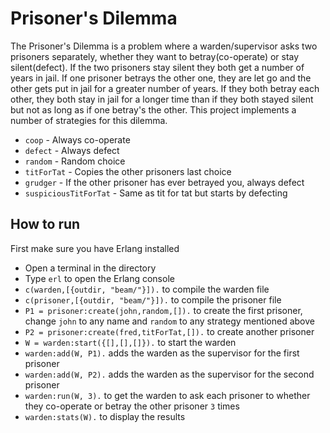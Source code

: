 # Prisoner's Dilemma
The Prisoner's Dilemma is a problem where a warden/supervisor asks two prisoners separately, whether they want to betray(co-operate) or stay silent(defect). If the two prisoners stay silent they both get a number of years in jail. If one prisoner betrays the other one, they are let go and the other gets put in jail for a greater number of years. If they both betray each other, they both stay in jail for a longer time than if they both stayed silent but not as long as if one betray's the other. This project implements a number of strategies for this dilemma.    
* `coop` - Always co-operate
* `defect` - Always defect
* `random` - Random choice
* `titForTat` - Copies the other prisoners last choice
* `grudger` - If the other prisoner has ever betrayed you, always defect
* `suspiciousTitForTat` -  Same as tit for tat but starts by defecting    

## How to run
First make sure you have Erlang installed   
* Open a terminal in the directory
* Type `erl` to open the Erlang console
* `c(warden,[{outdir, "beam/"}]).` to compile the warden file
* `c(prisoner,[{outdir, "beam/"}]).` to compile the prisoner file
* `P1 = prisoner:create(john,random,[]).` to create the first prisoner, change `john` to any name and `random` to any strategy mentioned above
* `P2 = prisoner:create(fred,titForTat,[]).` to create another prisoner
* `W = warden:start({[],[],[]}).` to start the warden
* `warden:add(W, P1).` adds the warden as the supervisor for the first prisoner
* `warden:add(W, P2).` adds the warden as the supervisor for the second prisoner
* `warden:run(W, 3).` to get the warden to ask each prisoner to whether they co-operate or betray the other prisoner `3` times
* `warden:stats(W).` to display the results 

